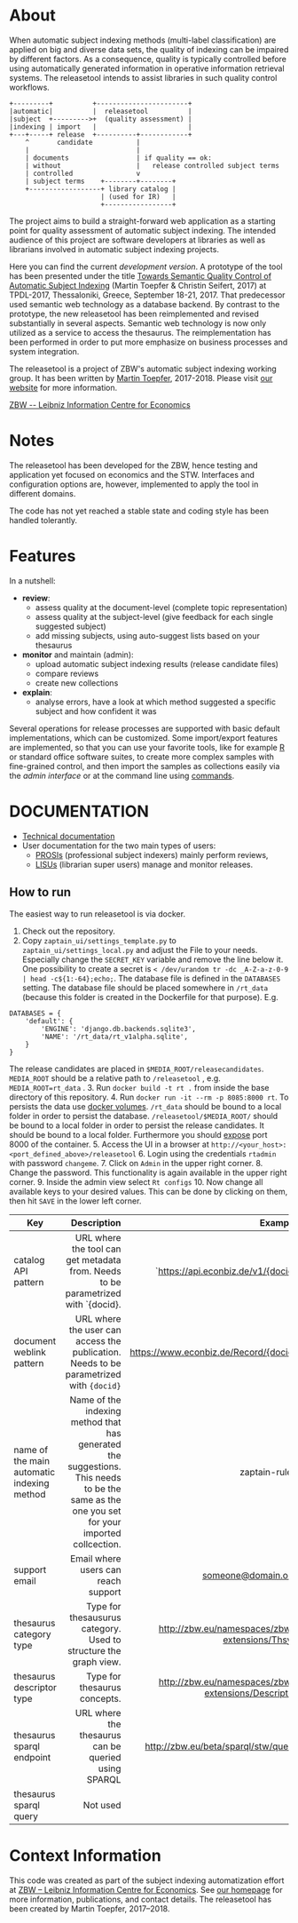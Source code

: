 # About

When automatic subject indexing methods (multi-label classification) are applied 
on big and diverse data sets, the quality of indexing can be impaired by different factors. 
As a consequence, quality is typically controlled before using automatically generated information 
in operative information retrieval systems.
The releasetool intends to assist libraries in such quality control workflows.

```
+---------+          +-----------------------+
|automatic|          |  releasetool          |
|subject  +--------->+  (quality assessment) |
|indexing | import   |                       |
+---+-----+ release  +----------+------------+
    ^       candidate           | 
    |                           |
    | documents                 | if quality == ok:
    | without                   |   release controlled subject terms
    | controlled                v
    | subject terms    +--------+--------+
    +------------------+ library catalog |
                       | (used for IR)   |
                       +-----------------+
```

The project aims to build a straight-forward web application as a starting point 
for quality assessment of automatic subject indexing.
The intended audience of this project are software developers at libraries 
as well as librarians involved in automatic subject indexing projects.

Here you can find the current _development version_.
A prototype of the tool has been presented under the title
[Towards Semantic Quality Control of Automatic Subject Indexing](http://dx.doi.org/doi:10.1007/978-3-319-67008-9_56)
(Martin Toepfer &amp; Christin Seifert, 2017)
at TPDL-2017, Thessaloniki, Greece, September 18-21, 2017.
That predecessor used semantic web technology as a database backend.
By contrast to the prototype, the new releasetool has been reimplemented and revised 
substantially in several aspects.
Semantic web technology is now only utilized as a service to access the thesaurus.
The reimplementation has been performed in order to put more emphasize on business processes
and system integration.

The releasetool is a project of ZBW's automatic subject indexing working group.
It has been written by [Martin Toepfer](https://www.zbw.eu/de/forschung/science-2-0/martin-toepfer/), 2017-2018.
Please visit [our website](https://www.zbw.eu/en/about-us/key-activities/metadata-generation/) for more information.

[ZBW -- Leibniz Information Centre for Economics](https://www.zbw.eu)

# Notes

The releasetool has been developed for the ZBW,
hence testing and application yet focused on economics and the STW.
Interfaces and configuration options are, however, implemented to apply the tool in different domains.

The code has not yet reached a stable state and coding style has been handled tolerantly.

# Features

In a nutshell:

* __review__:
    * assess quality at the document-level (complete topic representation)
    * assess quality at the subject-level (give feedback for each single suggested subject)
    * add missing subjects, using auto-suggest lists based on your thesaurus
* __monitor__ and maintain (admin):
    * upload automatic subject indexing results (release candidate files)
    * compare reviews
    * create new collections
* __explain__:
    * analyse errors, have a look at which method suggested a specific subject and how confident it was

Several operations for release processes are supported with basic default implementations,
which can be customized.
Some import/export features are implemented, 
so that you can use your favorite tools, like for example [R](https://www.r-project.org/) 
or standard office software suites, 
to create more complex samples with fine-grained control, 
and then import the samples as collections easily via the *admin interface* or 
at the command line using [commands](zaptain_rt_app/management/commands/).

# DOCUMENTATION

* [Technical documentation](docs/README_DEV.md)
* User documentation for the two main types of users:
  * [PROSIs](docs/README_PROSI.md) (professional subject indexers) mainly perform reviews,
  * [LISUs](docs/README_LISU.md) (librarian super users) manage and monitor releases.

## How to run
The easiest way to run releasetool is via docker.
1. Check out the repository.
2. Copy `zaptain_ui/settings_template.py` to `zaptain_ui/settings_local.py` and adjust the File to your needs.
Especially change the `SECRET_KEY` variable and remove the line below it.
One possibility to create a secret is `< /dev/urandom tr -dc _A-Z-a-z-0-9 | head -c${1:-64};echo;`.
The database file is defined in the `DATABASES` setting.
 The database file should be placed somewhere in `/rt_data` (because this folder is created in the Dockerfile for that purpose). E.g.
```
DATABASES = {
    'default': {
        'ENGINE': 'django.db.backends.sqlite3',
        'NAME': '/rt_data/rt_v1alpha.sqlite',
    }
}
```
The release candidates are placed in `$MEDIA_ROOT/releasecandidates`. `MEDIA_ROOT` should be a relative path to `/releasetool` , e.g. `MEDIA_ROOT=rt_data` .
3. Run `docker build -t rt .` from inside the base directory of this repository.
4. Run `docker run -it --rm -p 8085:8000 rt`.
To persists the data use [docker volumes](https://docs.docker.com/storage/volumes/).
`/rt_data` should be bound to a local folder in order to persist the database.
`/releasetool/$MEDIA_ROOT/` should be bound to a local folder in order to persist the release candidates.
It should be bound to a local folder.
Furthermore you should [expose](https://docs.docker.com/engine/reference/commandline/run/#publish-or-expose-port--p---expose) port 8000 of the container.
5. Access the UI in a browser at `http://<your_host>:<port_defined_above>/releasetool`
6. Login using the credentials `rtadmin` with password `changeme`.
7. Click on `Admin` in the upper right corner.
8. Change the password. This functionality is again available in the upper right corner.
9. Inside the admin view select `Rt configs`
10. Now change all available keys to your desired values.
This can be done by clicking on them, then hit `SAVE` in the lower left corner.

|Key   | Description | Example|
|------|------------:|-------:|
catalog API pattern|  URL where the tool can get metadata from. Needs to be parametrized with `{docid}. |`https://api.econbiz.de/v1/{docid}
document weblink pattern| URL  where the user can access the publication. Needs to be parametrized with `{docid}`| https://www.econbiz.de/Record/{docid}
name of the main automatic indexing method| Name of the indexing method that has generated the suggestions. This needs to be the same as the one you set for your imported collcection.| zaptain-rules
support email|Email where users can reach support | someone@domain.org
thesaurus category type| Type for thesausurus category. Used to structure the graph view.|http://zbw.eu/namespaces/zbw-extensions/Thsys
thesaurus descriptor type| Type for thesaurus concepts. |http://zbw.eu/namespaces/zbw-extensions/Descriptor
thesaurus sparql endpoint| URL where the thesaurus can be queried using SPARQL| http://zbw.eu/beta/sparql/stw/query
thesaurus sparql query  |Not used | |

# Context Information
This code was created as part of the subject indexing automatization effort at [ZBW – Leibniz Information Centre for Economics](https://www.zbw.eu/en/). See [our homepage](https://www.zbw.eu/en/about-us/key-activities/automated-subject-indexing) for more information, publications, and contact details.
The releasetool has been created by Martin Toepfer, 2017–2018.

